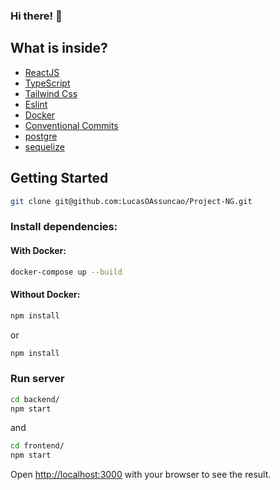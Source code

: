 ### Hi there! 👋

## What is inside?
- [ReactJS](https://reactjs.org)
- [TypeScript](https://www.typescriptlang.org)
- [Tailwind Css](https://tailwindcss.com/)
- [Eslint](https://eslint.org)
- [Docker](https://www.docker.com)
- [Conventional Commits](https://www.conventionalcommits.org/en/v1.0.0/)
- [postgre](https://www.postgresql.org/)
- [sequelize](https://sequelize.org/)

## Getting Started

```bash
git clone git@github.com:LucasOAssuncao/Project-NG.git
```

### Install dependencies:

#### With Docker:

```bash
docker-compose up --build
```

#### Without Docker:

```bash
npm install
```

or

```bash
npm install
```

### Run server

```bash
cd backend/ 
npm start
```

and

```bash
cd frontend/ 
npm start
```

Open [http://localhost:3000](http://localhost:3000) with your browser to see the result.
